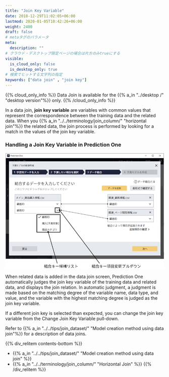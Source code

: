 ```yaml
---
title: "Join Key Variable"
date: 2018-12-29T11:02:05+06:00
lastmod: 2020-01-05T10:42:26+06:00
weight: 2400
draft: false
# metaタグのパラメータ
meta:
  description: ""
# クラウド・デスクトップ限定ページの場合は片方のみtrueにする
visible:
  is_cloud_only: false
  is_desktop_only: true
# 検索でヒットする文字列の指定
keywords: ["data join" , "join key"]
---
```


{{% cloud_only_info %}}
Data Join is available for the {{% a_in "../desktop /" "desktop version"%}} only.
{{% /cloud_only_info %}}

In a data join, **join key variable** are variables with common values that represent the correspondence between the training data and the related data.
When you {{% a_in "../../terminology/join_column/" "horizontal join"%}} the related data, the join process is performed by looking for a match in the values of the join key variable.

### Handling a Join Key Variable in Prediction One

![](../../operating_instruction/img_en/t_slide61.png)

When related data is added in the data join screen, Prediction One automatically judges the join key variable of the training data and related data, and displays the join relation.
In automatic judgment, a judgment is made based on the matching degree of the variable name, data type, and value, and the variable with the highest matching degree is judged as the join key variable.

If a different join key is selected than expected, you can change the join key variable from the Change Join Key Variable pull-down.

Refer to {{% a_in "../../tips/join_dataset/" "Model creation method using data join"%}} for a description of data joins.

{{% div_relitem contents-bottom %}}

- {{% a_in "../../tips/join_dataset/" "Model creation method using data join" %}}
- {{% a_in "../../terminology/join_column/" "Horizontal Join" %}}
  {{% /div_relitem %}}

